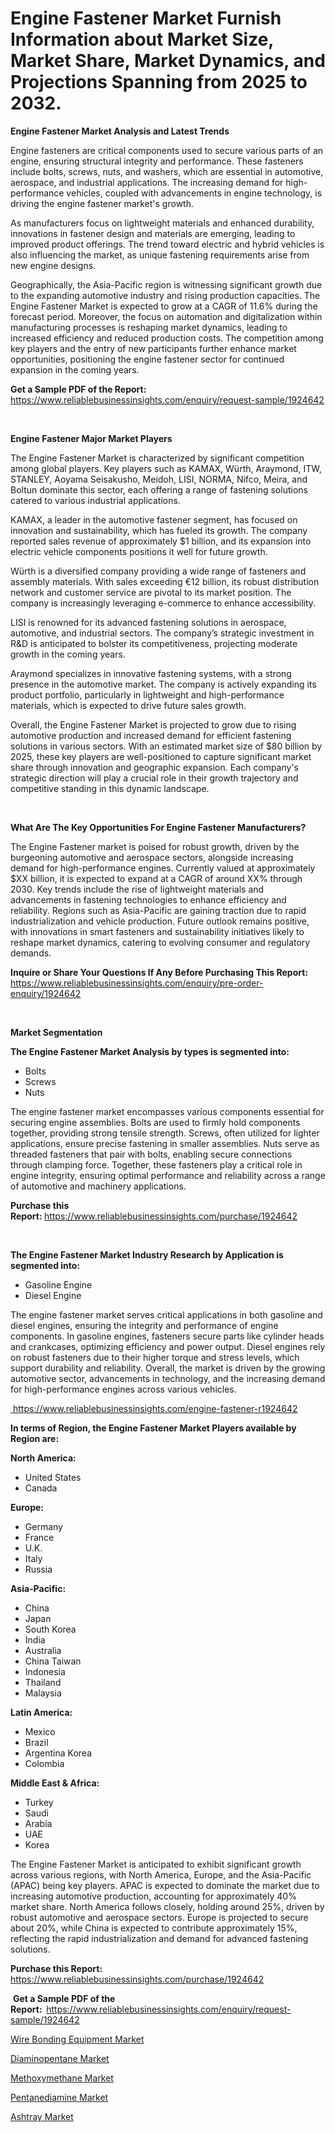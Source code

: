 <p><h1>Engine Fastener Market Furnish Information about Market Size, Market Share, Market Dynamics, and Projections Spanning from 2025 to 2032.</h1></p><p><strong>Engine Fastener Market Analysis and Latest Trends</strong></p>
<p><p>Engine fasteners are critical components used to secure various parts of an engine, ensuring structural integrity and performance. These fasteners include bolts, screws, nuts, and washers, which are essential in automotive, aerospace, and industrial applications. The increasing demand for high-performance vehicles, coupled with advancements in engine technology, is driving the engine fastener market's growth. </p><p>As manufacturers focus on lightweight materials and enhanced durability, innovations in fastener design and materials are emerging, leading to improved product offerings. The trend toward electric and hybrid vehicles is also influencing the market, as unique fastening requirements arise from new engine designs. </p><p>Geographically, the Asia-Pacific region is witnessing significant growth due to the expanding automotive industry and rising production capacities. The Engine Fastener Market is expected to grow at a CAGR of 11.6% during the forecast period. Moreover, the focus on automation and digitalization within manufacturing processes is reshaping market dynamics, leading to increased efficiency and reduced production costs. The competition among key players and the entry of new participants further enhance market opportunities, positioning the engine fastener sector for continued expansion in the coming years.</p></p>
<p><strong>Get a Sample PDF of the Report:&nbsp;</strong> <a href="https://www.reliablebusinessinsights.com/enquiry/request-sample/1924642?utm_campaign=1117&utm_medium=2&utm_source=Github&utm_content=ia&utm_term=28032025&utm_id=engine-fastener">https://www.reliablebusinessinsights.com/enquiry/request-sample/1924642</a></p>
<p>&nbsp;</p>
<p><strong>Engine Fastener Major Market Players</strong></p>
<p><p>The Engine Fastener Market is characterized by significant competition among global players. Key players such as KAMAX, Würth, Araymond, ITW, STANLEY, Aoyama Seisakusho, Meidoh, LISI, NORMA, Nifco, Meira, and Boltun dominate this sector, each offering a range of fastening solutions catered to various industrial applications.</p><p>KAMAX, a leader in the automotive fastener segment, has focused on innovation and sustainability, which has fueled its growth. The company reported sales revenue of approximately $1 billion, and its expansion into electric vehicle components positions it well for future growth.</p><p>Würth is a diversified company providing a wide range of fasteners and assembly materials. With sales exceeding €12 billion, its robust distribution network and customer service are pivotal to its market position. The company is increasingly leveraging e-commerce to enhance accessibility.</p><p>LISI is renowned for its advanced fastening solutions in aerospace, automotive, and industrial sectors. The company’s strategic investment in R&D is anticipated to bolster its competitiveness, projecting moderate growth in the coming years.</p><p>Araymond specializes in innovative fastening systems, with a strong presence in the automotive market. The company is actively expanding its product portfolio, particularly in lightweight and high-performance materials, which is expected to drive future sales growth.</p><p>Overall, the Engine Fastener Market is projected to grow due to rising automotive production and increased demand for efficient fastening solutions in various sectors. With an estimated market size of $80 billion by 2025, these key players are well-positioned to capture significant market share through innovation and geographic expansion. Each company's strategic direction will play a crucial role in their growth trajectory and competitive standing in this dynamic landscape.</p></p>
<p>&nbsp;</p>
<p><strong>What Are The Key Opportunities For Engine Fastener Manufacturers?</strong></p>
<p><p>The Engine Fastener market is poised for robust growth, driven by the burgeoning automotive and aerospace sectors, alongside increasing demand for high-performance engines. Currently valued at approximately $XX billion, it is expected to expand at a CAGR of around XX% through 2030. Key trends include the rise of lightweight materials and advancements in fastening technologies to enhance efficiency and reliability. Regions such as Asia-Pacific are gaining traction due to rapid industrialization and vehicle production. Future outlook remains positive, with innovations in smart fasteners and sustainability initiatives likely to reshape market dynamics, catering to evolving consumer and regulatory demands.</p></p>
<p><strong>Inquire or Share Your Questions If Any Before Purchasing This Report:</strong> <a href="https://www.reliablebusinessinsights.com/enquiry/pre-order-enquiry/1924642?utm_campaign=1117&utm_medium=2&utm_source=Github&utm_content=ia&utm_term=28032025&utm_id=engine-fastener">https://www.reliablebusinessinsights.com/enquiry/pre-order-enquiry/1924642</a></p>
<p>&nbsp;</p>
<p><strong>Market Segmentation</strong></p>
<p><strong>The Engine Fastener Market Analysis by types is segmented into:</strong></p>
<p><ul><li>Bolts</li><li>Screws</li><li>Nuts</li></ul></p>
<p><p>The engine fastener market encompasses various components essential for securing engine assemblies. Bolts are used to firmly hold components together, providing strong tensile strength. Screws, often utilized for lighter applications, ensure precise fastening in smaller assemblies. Nuts serve as threaded fasteners that pair with bolts, enabling secure connections through clamping force. Together, these fasteners play a critical role in engine integrity, ensuring optimal performance and reliability across a range of automotive and machinery applications.</p></p>
<p><strong>Purchase this Report:&nbsp;</strong><a href="https://www.reliablebusinessinsights.com/purchase/1924642?utm_campaign=1117&utm_medium=2&utm_source=Github&utm_content=ia&utm_term=28032025&utm_id=engine-fastener">https://www.reliablebusinessinsights.com/purchase/1924642</a></p>
<p>&nbsp;</p>
<p><strong>The Engine Fastener Market Industry Research by Application is segmented into:</strong></p>
<p><ul><li>Gasoline Engine</li><li>Diesel Engine</li></ul></p>
<p><p>The engine fastener market serves critical applications in both gasoline and diesel engines, ensuring the integrity and performance of engine components. In gasoline engines, fasteners secure parts like cylinder heads and crankcases, optimizing efficiency and power output. Diesel engines rely on robust fasteners due to their higher torque and stress levels, which support durability and reliability. Overall, the market is driven by the growing automotive sector, advancements in technology, and the increasing demand for high-performance engines across various vehicles.</p></p>
<p><a href="https://www.reliablebusinessinsights.com/engine-fastener-r1924642?utm_campaign=1117&utm_medium=2&utm_source=Github&utm_content=ia&utm_term=28032025&utm_id=engine-fastener">&nbsp;https://www.reliablebusinessinsights.com/engine-fastener-r1924642</a></p>
<p><strong>In terms of Region, the Engine Fastener Market Players available by Region are:</strong></p>
<p>
    <p> <strong> North America: </strong>
        <ul>
            <li>United States</li>
            <li>Canada</li>
        </ul>
        </p> 
    <p> <strong> Europe: </strong>
        <ul>
            <li>Germany</li>
            <li>France</li>
            <li>U.K.</li>
            <li>Italy</li>
            <li>Russia</li>
        </ul>
        </p> 
    <p> <strong> Asia-Pacific: </strong>
        <ul>
            <li>China</li>
            <li>Japan</li>
            <li>South Korea</li>
            <li>India</li>
            <li>Australia</li>
            <li>China Taiwan</li>
            <li>Indonesia</li>
            <li>Thailand</li>
            <li>Malaysia</li>
        </ul>
        </p> 
    <p> <strong> Latin America: </strong>
        <ul>
            <li>Mexico</li>
            <li>Brazil</li>
            <li>Argentina Korea</li>
            <li>Colombia</li>
        </ul>
        </p> 
    <p> <strong> Middle East & Africa: </strong>
        <ul>
            <li>Turkey</li>
            <li>Saudi</li>
            <li>Arabia</li>
            <li>UAE</li>
            <li>Korea</li>
        </ul>
    </p>
    </p>
<p><p>The Engine Fastener Market is anticipated to exhibit significant growth across various regions, with North America, Europe, and the Asia-Pacific (APAC) being key players. APAC is expected to dominate the market due to increasing automotive production, accounting for approximately 40% market share. North America follows closely, holding around 25%, driven by robust automotive and aerospace sectors. Europe is projected to secure about 20%, while China is expected to contribute approximately 15%, reflecting the rapid industrialization and demand for advanced fastening solutions.</p></p>
<p><strong>Purchase this Report: </strong><a href="https://www.reliablebusinessinsights.com/purchase/1924642?utm_campaign=1117&utm_medium=2&utm_source=Github&utm_content=ia&utm_term=28032025&utm_id=engine-fastener">https://www.reliablebusinessinsights.com/purchase/1924642</a></p>
<p>&nbsp;<strong>Get a Sample PDF of the Report:&nbsp;&nbsp;</strong><a href="https://www.reliablebusinessinsights.com/enquiry/request-sample/1924642?utm_campaign=1117&utm_medium=2&utm_source=Github&utm_content=ia&utm_term=28032025&utm_id=engine-fastener">https://www.reliablebusinessinsights.com/enquiry/request-sample/1924642</a></p>
<p><strong></strong></p>
<p><p><a href="https://github.com/okornevonywx/Market-Research-Report-List-1/blob/main/wire-bonding-equipment-market.md?utm_campaign=1117&utm_medium=2&utm_source=Github&utm_content=ia&utm_term=28032025&utm_id=engine-fastener">Wire Bonding Equipment Market</a></p><p><a href="https://github.com/sukeldrage0g/Market-Research-Report-List-1/blob/main/diaminopentane-market.md?utm_campaign=1117&utm_medium=2&utm_source=Github&utm_content=ia&utm_term=28032025&utm_id=engine-fastener">Diaminopentane Market</a></p><p><a href="https://github.com/luhleickov/Market-Research-Report-List-1/blob/main/methoxymethane-market.md?utm_campaign=1117&utm_medium=2&utm_source=Github&utm_content=ia&utm_term=28032025&utm_id=engine-fastener">Methoxymethane Market</a></p><p><a href="https://github.com/elceryaneik/Market-Research-Report-List-1/blob/main/pentanediamine-market.md?utm_campaign=1117&utm_medium=2&utm_source=Github&utm_content=ia&utm_term=28032025&utm_id=engine-fastener">Pentanediamine Market</a></p><p><a href="https://github.com/nwogudimouix/Market-Research-Report-List-1/blob/main/ashtray-market.md?utm_campaign=1117&utm_medium=2&utm_source=Github&utm_content=ia&utm_term=28032025&utm_id=engine-fastener">Ashtray Market</a></p></p>